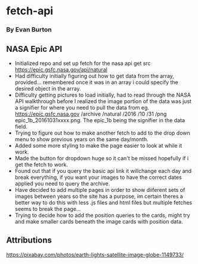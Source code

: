 # fetch-api
### By Evan Burton
## NASA Epic API
- Initialized repo and set up fetch for the nasa api get src https://epic.gsfc.nasa.gov/api/natural
- Had difficulty initially figuring out how to get data from the array, provided... remembered once it was in an array i could specify the desired object in the array.
- Difficulty getting pictures to load initially, had to read through the NASA API walkthrough before I realized the image portion of the data was just a signifier for where you need to pull the data from eg. https://epic.gsfc.nasa.gov /archive 	/natural 	/2016 	/10 	/31 	/png 	epic_1b_20161031xxxx.png. The epic_1b being the signifier in the data field.
- Trying to figure out how to make another fetch to add to the drop down menu to show previous years on the same day/month. 
- Added some more styling to make the page easier to look at while it work.
- Made the button for dropdown huge so it can't be missed hopefully if i get the fetch to work.
- Found out that if you query the basic api link it willchange each day and break everything, if you want your images to have the correct dates applied you need to query the archive.
- Have decided to add multiple pages in order to show diiferent sets of images between years so the site has a purpose, im certain theres a better way to do this with less .js files and html files but multiple fetches seems to break the page...
- Trying to decide how to add the position queries to the cards, might try and make smaller cards beneath the image cards with position data.


## Attributions
https://pixabay.com/photos/earth-lights-satellite-image-globe-1149733/